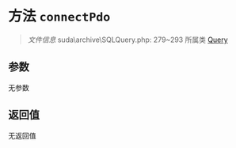 # 方法 `connectPdo`

> *文件信息* suda\archive\SQLQuery.php: 279~293
> 所属类 [Query](../Query.md)




## 参数


无参数


## 返回值

无返回值
